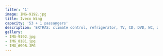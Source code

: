 ```yaml
---
filter: '1'
image: IMG-9192.jpg
title: Iveco Wing
capacity: '53 + 1 passangers'
description: 'EXTRAS: climate control, refrigerator, TV, CD, DVD, WC, adjustable seats, seatbelt'
gallery:
- IMG-9192.jpg
- IMG_8181.jpg
- IMG_6998.JPG
---
```

